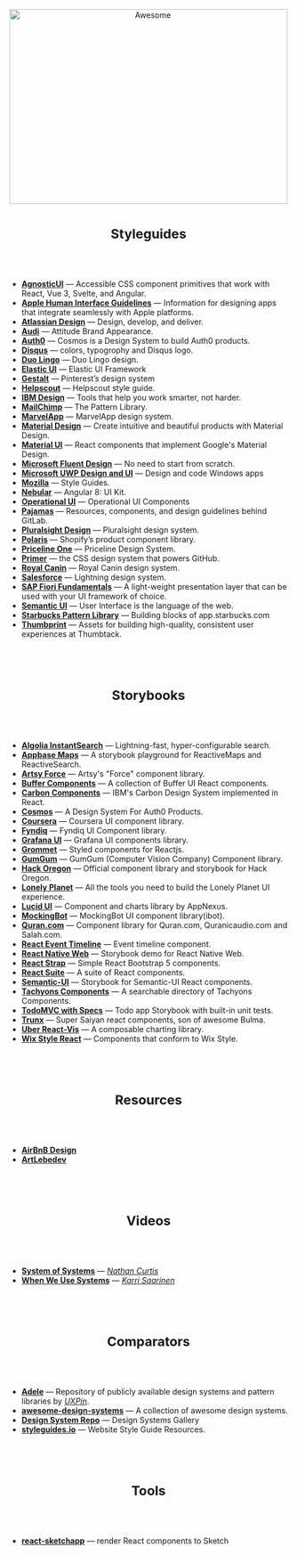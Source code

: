 <div align="center">
<img width="500" height="350" src="https://raw.githubusercontent.com/sindresorhus/awesome/0c8952c98f9ac61b23148f9cb64abbcb34be7b16/media/logo.svg" alt="Awesome">
</div>


<h1 align="center"><sub>Styleguides</sub></h1>

<br />
<br />

- [__AgnosticUI__](https://www.agnosticui.com/) &mdash; Accessible CSS component primitives that work with React, Vue 3, Svelte, and Angular.
- [__Apple Human Interface Guidelines__](https://developer.apple.com/design/human-interface-guidelines/) &mdash; Information for designing apps that integrate seamlessly with Apple platforms.
- [__Atlassian Design__](https://atlassian.design/) &mdash; Design, develop, and deliver.
- [__Audi__](https://www.audi.com/ci/en/intro/brand-appearance.html) &mdash; Attitude Brand Appearance.
- [__Auth0__](https://auth0-cosmos.now.sh/) &mdash; Cosmos is a Design System to build Auth0 products.
- [__Disqus__](https://disqus.com/pages/style-guide/) &mdash; colors, typogrophy and Disqus logo.
- [__Duo Lingo__](https://www.duolingo.com/design/) &mdash; Duo Lingo design.
- [__Elastic UI__](https://elastic.github.io/eui/#/) &mdash; Elastic UI Framework
- [__Gestalt__](https://gestalt.pinterest.systems/home) &mdash; Pinterest’s design system
- [__Helpscout__](https://style.helpscout.com/) &mdash; Helpscout style guide.
- [__IBM Design__](https://www.ibm.com/design/language/resources/) &mdash; Tools that help you work smarter, not harder.
- [__MailChimp__](http://ux.mailchimp.com/patterns) &mdash; The Pattern Library.
- [__MarvelApp__](https://marvelapp.com/styleguide/overview/introduction) &mdash; MarvelApp design system.
- [__Material Design__](https://material.io/design) &mdash; Create intuitive and beautiful products with Material Design.
- [__Material UI__](https://material-ui.com/) &mdash; React components that implement Google's Material Design.
- [__Microsoft Fluent Design__](https://www.microsoft.com/design/fluent/) &mdash; No need to start from scratch.
- [__Microsoft UWP Design and UI__](https://docs.microsoft.com/en-us/windows/uwp/design/) &mdash; Design and code Windows apps
- [__Mozilla__](https://www.mozilla.org/en-US/styleguide/) &mdash; Style Guides.
- [__Nebular__](https://akveo.github.io/nebular/) &mdash; Angular 8: UI Kit.
- [__Operational UI__](https://operational-ui.netlify.com/) &mdash; Operational UI Components
- [__Pajamas__](https://design.gitlab.com/) &mdash; Resources, components, and design guidelines behind GitLab.
- [__Pluralsight Design__](https://design-system.pluralsight.com/) &mdash; Pluralsight design system.
- [__Polaris__](https://polaris.shopify.com/) &mdash; Shopify’s product component library.
- [__Priceline One__](https://pricelinelabs.github.io/) &mdash; Priceline Design System.
- [__Primer__](https://primer.style/) &mdash; the CSS design system that powers GitHub.
- [__Royal Canin__](http://developer.royalcanin.com/) &mdash; Royal Canin design system.
- [__Salesforce__](http://sfdc-styleguide.herokuapp.com/) &mdash; Lightning design system.
- [__SAP Fiori Fundamentals__](https://sap.github.io/fundamental/) &mdash; A light-weight presentation layer that can be used with your UI framework of choice.
- [__Semantic UI__](https://semantic-ui.com/) &mdash; User Interface is the language of the web.
- [__Starbucks Pattern Library__](https://www.starbucks.com/developer/pattern-library/) &mdash; Building blocks of app.starbucks.com
- [__Thumbprint__](https://thumbprint.design/) &mdash; Assets for building high-quality, consistent user experiences at Thumbtack.

<br />
<br />


<h1 align="center"><sub>Storybooks</sub></h1>

<br />
<br />

- [__Algolia InstantSearch__](https://community.algolia.com/react-instantsearch/storybook/) &mdash; Lightning-fast, hyper-configurable search.
- [__Appbase Maps__](https://opensource.appbase.io/playground/) &mdash; A storybook playground for ReactiveMaps and ReactiveSearch.
- [__Artsy Force__](https://artsy.github.io/reaction/) &mdash; Artsy's "Force" component library.
- [__Buffer Components__](https://bufferapp.github.io/buffer-components/) &mdash; A collection of Buffer UI React components.
- [__Carbon Components__](http://react.carbondesignsystem.com) &mdash; IBM's Carbon Design System implemented in React.
- [__Cosmos__](https://auth0-cosmos.now.sh/sandbox/) &mdash; A Design System For Auth0 Products.
- [__Coursera__](https://building.coursera.org/coursera-ui/) &mdash; Coursera UI component library.
- [__Fyndiq__](https://fyndiq.github.io/fyndiq-ui/) &mdash; Fyndiq UI Component library.
- [__Grafana UI__](https://github.com/grafana/grafana/tree/master/packages/grafana-ui) &mdash; Grafana UI components library.
- [__Grommet__](https://storybook.grommet.io/) &mdash; Styled components for Reactjs.
- [__GumGum__](https://storybook.gumgum.com) &mdash; GumGum (Computer Vision Company) Component library.
- [__Hack Oregon__](https://hackoregon.github.io/component-library/) &mdash; Official component library and storybook for Hack Oregon.
- [__Lonely Planet__](https://lonelyplanet.github.io/backpack-ui/) &mdash; All the tools you need to build the Lonely Planet UI experience.
- [__Lucid UI__](https://appnexus.github.io/lucid/) &mdash; Component and charts library by AppNexus.
- [__MockingBot__](https://ibot.guide) &mdash; MockingBot UI component library(ibot).
- [__Quran.com__](https://quran.github.io/common-components/) &mdash; Component library for Quran.com, Quranicaudio.com and Salah.com.
- [__React Event Timeline__](https://rcdexta.github.io/react-event-timeline/) &mdash; Event timeline component.
- [__React Native Web__](https://necolas.github.io/react-native-web/storybook/) &mdash; Storybook demo for React Native Web.
- [__React Strap__](https://reactstrap.github.io/) &mdash; Simple React Bootstrap 5 components.
- [__React Suite__](https://rsuitejs.com/) &mdash; A suite of React components.
- [__Semantic-UI__](https://white-rabbit-japan.github.io/Semantic-UI-React-Storybook/) &mdash; Storybook for Semantic-UI React components.
- [__Tachyons Components__](https://www.tachyonstemplates.com/components/) &mdash; A searchable directory of Tachyons Components.
- [__TodoMVC with Specs__](https://thorjarhun.github.io/react-storybook-todolist/) &mdash; Todo app Storybook with built-in unit tests.
- [__Trunx__](https://g14n.info/trunx) &mdash; Super Saiyan react components, son of awesome Bulma.
- [__Uber React-Vis__](https://uber.github.io/react-vis/website/dist/storybook/index.html) &mdash; A composable charting library.
- [__Wix Style React__](https://github.com/wix/wix-style-react) &mdash; Components that conform to Wix Style.


<br />
<br />


<h1 align="center"><sub>Resources</sub></h1>

<br />
<br />


- [__AirBnB Design__](https://airbnb.design)
- [__ArtLebedev__](https://www.artlebedev.com/)


<br />
<br />


<h1 align="center"><sub>Videos</sub></h1>

<br />
<br />


- [__System of Systems__](https://vimeo.com/262959101) &mdash; [*Nathan Curtis*](https://twitter.com/nathanacurtis)
- [__When We Use Systems__](https://vimeo.com/262959714) &mdash; [*Karri Saarinen*](https://twitter.com/karrisaarinen?lang=en)


<br />
<br />


<h1 align="center"><sub>Comparators</sub></h1>

<br />
<br />


- [__Adele__](https://adele.uxpin.com/) &mdash; Repository of publicly available design systems and pattern libraries by [*UXPin*](https://www.uxpin.com/).
- [__awesome-design-systems__](https://github.com/alexpate/awesome-design-systems) &mdash; A collection of awesome design systems.
- [__Design System Repo__](https://designsystemsrepo.com/design-systems/) &mdash; Design Systems Gallery
- [__styleguides.io__](http://styleguides.io/) &mdash; Website Style Guide Resources.


<br />
<br />


<h1 align="center"><sub>Tools</sub></h1>

<br />
<br />


- [__react-sketchapp__](https://github.com/airbnb/react-sketchapp) &mdash; render React components to Sketch
